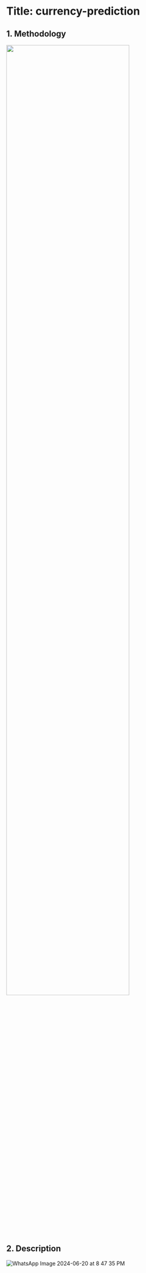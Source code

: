 
# Title: currency-prediction 


## **1. Methodology**
<img src="https://user-images.githubusercontent.com/7460892/207003643-e03c8964-3f16-4a62-9a2d-b1eec5d8691f.png" width="80%" height="80%">


## **2. Description**
![WhatsApp Image 2024-06-20 at 8 47 35 PM](https://github.com/Samridhirawat/currency-predict/assets/172124279/808e3b60-0029-46c4-a607-d0eed99b4103)


